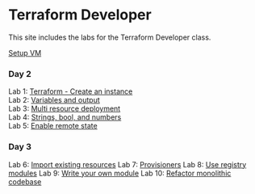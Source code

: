 # Terraform Developer

This site includes the labs for the Terraform Developer class.

[Setup VM](labs/setup.md)

### Day 2
Lab 1: [Terraform - Create an instance](labs/tf-first-instance)    
Lab 2: [Variables and output](labs/tf-variables-and-output)   
Lab 3: [Multi resource deployment](labs/tf-more-variables)   
Lab 4: [Strings, bool, and numbers](labs/tf-even-more-variables)   
Lab 5: [Enable remote state](labs/tf-remote-state)   

### Day 3
Lab 6: [Import existing resources](labs/tf-import)
Lab 7: [Provisioners](labs/tf-provisioner)
Lab 8: [Use registry modules](labs/tf-module)
Lab 9: [Write your own module](labs/tf-write-module)
Lab 10: [Refactor monolithic codebase](labs/tf-refactor)
